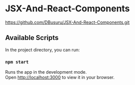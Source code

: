 # JSX-And-React-Components


https://github.com/DBusuru/JSX-And-React-Components.git


## Available Scripts

In the project directory, you can run:

### `npm start`

Runs the app in the development mode.\
Open [http://localhost:3000](http://localhost:3000) to view it in your browser.


